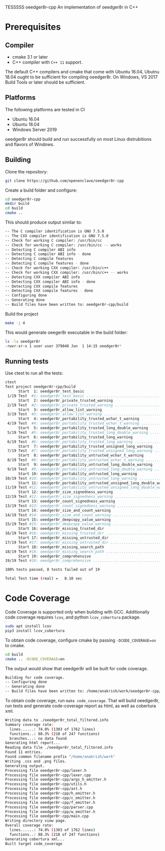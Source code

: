 TESSSSS oeedger8r-cpp
An implementation of oeedger8r in C++

# Prerequisites

## Compiler
- cmake 3.1 or later
- C++ compiler with `C++ 11` support.

The default C++ compilers and cmake that come with Ubuntu 16.04, Ubutnu 18.04 ought to be sufficient for compiling
oeedger8r.
On Windows, VS 2017 Build Tools or later should be sufficient.

## Platforms
The following platforms are tested in CI
- Ubuntu 16.04
- Ubuntu 18.04
- Windows Server 2019

oeedger8r should build and run successfully on most Linux distrubitions and flavors of Windows.

## Building

Clone the repository:
```bash
git clone https://github.com/openenclave/oeedger8r-cpp
```

Create a build folder and configure:
```bash
cd oeedger8r-cpp
mkdir build
cd build
cmake ..
```

This should produce output similar to:
```bash
-- The C compiler identification is GNU 7.5.0
-- The CXX compiler identification is GNU 7.5.0
-- Check for working C compiler: /usr/bin/cc
-- Check for working C compiler: /usr/bin/cc -- works
-- Detecting C compiler ABI info
-- Detecting C compiler ABI info - done
-- Detecting C compile features
-- Detecting C compile features - done
-- Check for working CXX compiler: /usr/bin/c++
-- Check for working CXX compiler: /usr/bin/c++ -- works
-- Detecting CXX compiler ABI info
-- Detecting CXX compiler ABI info - done
-- Detecting CXX compile features
-- Detecting CXX compile features - done
-- Configuring done
-- Generating done
-- Build files have been written to: oeedger8r-cpp/build
```

Build the project
```bash
make -j 4
```

This would generate oeeger8r executable in the build folder:
```bash
ls -la oeedger8r
-rwxr-xr-x 1 user user 379848 Jun  1 14:15 oeedger8r*
```

## Running tests

Use ctest to run all the tests:
```bash
ctest
Test project oeedger8r-cpp/build
      Start  1: oeedger8r_test_basic
 1/19 Test  #1: oeedger8r_test_basic ...........................................   Passed    0.00 sec
      Start  2: oeedger8r_private_trusted_warning
 2/19 Test  #2: oeedger8r_private_trusted_warning ..............................   Passed    0.01 sec
      Start  3: oeedger8r_allow_list_warning
 3/19 Test  #3: oeedger8r_allow_list_warning ...................................   Passed    0.01 sec
      Start  4: oeedger8r_portability_trusted_wchar_t_warning
 4/19 Test  #4: oeedger8r_portability_trusted_wchar_t_warning ..................   Passed    0.01 sec
      Start  5: oeedger8r_portability_trusted_long_double_warning
 5/19 Test  #5: oeedger8r_portability_trusted_long_double_warning ..............   Passed    0.01 sec
      Start  6: oeedger8r_portability_trusted_long_warning
 6/19 Test  #6: oeedger8r_portability_trusted_long_warning .....................   Passed    0.00 sec
      Start  7: oeedger8r_portability_trusted_unsigned_long_warning
 7/19 Test  #7: oeedger8r_portability_trusted_unsigned_long_warning ............   Passed    0.00 sec
      Start  8: oeedger8r_portability_untrusted_wchar_t_warning
 8/19 Test  #8: oeedger8r_portability_untrusted_wchar_t_warning ................   Passed    0.00 sec
      Start  9: oeedger8r_portability_untrusted_long_double_warning
 9/19 Test  #9: oeedger8r_portability_untrusted_long_double_warning ............   Passed    0.00 sec
      Start 10: oeedger8r_portability_untrusted_long_warning
10/19 Test #10: oeedger8r_portability_untrusted_long_warning ...................   Passed    0.00 sec
      Start 11: oeedger8r_portability_untrusted_unsigned_long_double_warning
11/19 Test #11: oeedger8r_portability_untrusted_unsigned_long_double_warning ...   Passed    0.00 sec
      Start 12: oeedger8r_size_signedness_warning
12/19 Test #12: oeedger8r_size_signedness_warning ..............................   Passed    0.01 sec
      Start 13: oeedger8r_count_signedness_warning
13/19 Test #13: oeedger8r_count_signedness_warning .............................   Passed    0.01 sec
      Start 14: oeedger8r_size_and_count_warning
14/19 Test #14: oeedger8r_size_and_count_warning ...............................   Passed    0.01 sec
      Start 15: oeedger8r_deepcopy_value_warning
15/19 Test #15: oeedger8r_deepcopy_value_warning ...............................   Passed    0.00 sec
      Start 16: oeedger8r_missing_trusted_dir
16/19 Test #16: oeedger8r_missing_trusted_dir ..................................   Passed    0.00 sec
      Start 17: oeedger8r_missing_untrusted_dir
17/19 Test #17: oeedger8r_missing_untrusted_dir ................................   Passed    0.00 sec
      Start 18: oeedger8r_missing_search_path
18/19 Test #18: oeedger8r_missing_search_path ..................................   Passed    0.00 sec
      Start 19: oeedger8r_comprehensive
19/19 Test #19: oeedger8r_comprehensive ........................................   Passed    0.00 sec

100% tests passed, 0 tests failed out of 19

Total Test time (real) =   0.10 sec
```

# Code Coverage

Code Coverage is supported only when building with GCC.
Additionally code coverage requires `lcov`, and python `lcov_cobertura` package.
```bash
sudo apt install lcov
pip3 install lcov_cobertura
```

To obtain code coverage, configure cmake by passing `-DCODE_COVERAGE=on` to cmake.
```bash
cd build
cmake .. -DCODE_COVERAGE=on
```

The output would show that oeedger8r will be built for code coverage.
```bash
Building for code coverage.
-- Configuring done
-- Generating done
-- Build files have been written to: /home/anakrish/work/oeedger8r-cpp/build
```

To obtain code coverage, run `make code_coverage`.
That will build oeedger8r, run tests and generate code-coverage report as html, as well as cobertura xml.

```bash
Writing data to ./oeedger8r_total_filtered.info
Summary coverage rate:
  lines......: 74.0% (1303 of 1762 lines)
  functions..: 88.3% (218 of 247 functions)
  branches...: no data found
Generating html report...
Reading data file ./oeedger8r_total_filtered.info
Found 11 entries.
Found common filename prefix "/home/anakrish/work"
Writing .css and .png files.
Generating output.
Processing file oeedger8r-cpp/lexer.h
Processing file oeedger8r-cpp/lexer.cpp
Processing file oeedger8r-cpp/args_h_emitter.h
Processing file oeedger8r-cpp/utils.h
Processing file oeedger8r-cpp/ast.h
Processing file oeedger8r-cpp/h_emitter.h
Processing file oeedger8r-cpp/c_emitter.h
Processing file oeedger8r-cpp/f_emitter.h
Processing file oeedger8r-cpp/parser.cpp
Processing file oeedger8r-cpp/w_emitter.h
Processing file oeedger8r-cpp/main.cpp
Writing directory view page.
Overall coverage rate:
  lines......: 74.0% (1303 of 1762 lines)
  functions..: 88.3% (218 of 247 functions)
Generating cobertura xml...
Built target code_coverage
```